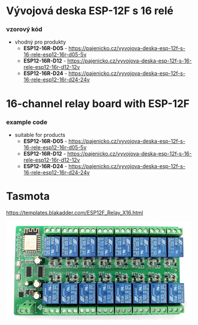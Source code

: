 # Vývojová deska ESP-12F s 16 relé 
### vzorový kód
- vhodný pro produkty
	- **ESP12-16R-D05** - https://pajenicko.cz/vyvojova-deska-esp-12f-s-16-rele-esp12-16r-d05-5v
	- **ESP12-16R-D12** - https://pajenicko.cz/vyvojova-deska-esp-12f-s-16-rele-esp12-16r-d12-12v
	- **ESP12-16R-D24** - https://pajenicko.cz/vyvojova-deska-esp-12f-s-16-rele-esp12-16r-d24-24v

# 16-channel relay board with ESP-12F
### example code
- suitable for products
	- **ESP12-16R-D05** - https://pajenicko.cz/vyvojova-deska-esp-12f-s-16-rele-esp12-16r-d05-5v
	- **ESP12-16R-D12** - https://pajenicko.cz/vyvojova-deska-esp-12f-s-16-rele-esp12-16r-d12-12v
	- **ESP12-16R-D24** - https://pajenicko.cz/vyvojova-deska-esp-12f-s-16-rele-esp12-16r-d24-24v
# Tasmota
https://templates.blakadder.com/ESP12F_Relay_X16.html

![Náhled desky](board-picture.jpg)

